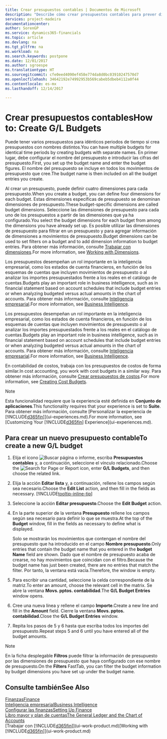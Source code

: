 ```yaml
---
title: Crear presupuestos contables | Documentos de Microsoft
description: "Describe cómo crear presupuestos contables para prever diferentes actividades financieras y asignar dimensiones para fines de inteligencia empresarial."
services: project-madeira
documentationcenter: 
author: SorenGP
ms.service: dynamics365-financials
ms.topic: article
ms.devlang: na
ms.tgt_pltfrm: na
ms.workload: na
ms.search.keywords: postpone
ms.date: 12/01/2017
ms.author: sgroespe
ms.translationtype: HT
ms.sourcegitcommit: cfe0eed4090ef458e774da8d0bc03910247570d7
ms.openlocfilehash: 34642192e74992953b569cabeb5dbeb4112a0f44
ms.contentlocale: es-mx
ms.lasthandoff: 12/14/2017

---
```

# <a name="how-to-create-gl-budgets"></a><span data-ttu-id="ce9b4-103">Crear presupuestos contables</span><span class="sxs-lookup"><span data-stu-id="ce9b4-103">How to: Create G/L Budgets</span></span>
<span data-ttu-id="ce9b4-104">Puede tener varios presupuestos para idénticos periodos de tiempo si crea presupuestos con nombres distintos.</span><span class="sxs-lookup"><span data-stu-id="ce9b4-104">You can have multiple budgets for identical time periods by creating budgets with separate names.</span></span> <span data-ttu-id="ce9b4-105">En primer lugar, debe configurar el nombre del presupuesto e introducir las cifras del presupuesto.</span><span class="sxs-lookup"><span data-stu-id="ce9b4-105">First, you set up the budget name and enter the budget figures.</span></span> <span data-ttu-id="ce9b4-106">El nombre del presupuesto se incluye en todos los movimientos de presupuesto que cree.</span><span class="sxs-lookup"><span data-stu-id="ce9b4-106">The budget name is then included on all the budget entries you create.</span></span>  

 <span data-ttu-id="ce9b4-107">Al crear un presupuesto, puede definir cuatro dimensiones para cada presupuesto.</span><span class="sxs-lookup"><span data-stu-id="ce9b4-107">When you create a budget, you can define four dimensions for each budget.</span></span> <span data-ttu-id="ce9b4-108">Estas dimensiones específicas de presupuesto se denominan dimensiones de presupuesto.</span><span class="sxs-lookup"><span data-stu-id="ce9b4-108">These budget-specific dimensions are called budget dimensions.</span></span> <span data-ttu-id="ce9b4-109">Seleccione las dimensiones de presupuesto para cada uno de los presupuestos a partir de las dimensiones que ya ha configurado.</span><span class="sxs-lookup"><span data-stu-id="ce9b4-109">You select the budget dimensions for each budget from among the dimensions you have already set up.</span></span> <span data-ttu-id="ce9b4-110">Es posible utilizar las dimensiones de presupuesto para filtrar en un presupuesto y para agregar información de dimensiones a movimientos de presupuesto.</span><span class="sxs-lookup"><span data-stu-id="ce9b4-110">Budget dimensions can be used to set filters on a budget and to add dimension information to budget entries.</span></span> <span data-ttu-id="ce9b4-111">Para obtener más información, consulte [Trabajar con dimensiones](finance-dimensions.md).</span><span class="sxs-lookup"><span data-stu-id="ce9b4-111">For more information, see [Working with Dimensions](finance-dimensions.md).</span></span>

 <span data-ttu-id="ce9b4-112">Los presupuestos desempeñan un rol importante en la inteligencia empresarial, como los estados de cuenta financieros, en función de los esquemas de cuentas que incluyen movimientos de presupuesto o al analizar los importes presupuestados frente a los reales en el catálogo de cuentas.</span><span class="sxs-lookup"><span data-stu-id="ce9b4-112">Budgets play an important role in business intelligence, such as in financial statement based on account schedules that include budget entries or when analyzing budgeted versus actual amounts in the chart of accounts.</span></span> <span data-ttu-id="ce9b4-113">Para obtener más información, consulte [Inteligencia empresarial](bi.md).</span><span class="sxs-lookup"><span data-stu-id="ce9b4-113">For more information, see [Business Intelligence](bi.md).</span></span>

 <span data-ttu-id="ce9b4-114">Los presupuestos desempeñan un rol importante en la inteligencia empresarial, como los estados de cuenta financieros, en función de los esquemas de cuentas que incluyen movimientos de presupuesto o al analizar los importes presupuestados frente a los reales en el catálogo de cuentas.</span><span class="sxs-lookup"><span data-stu-id="ce9b4-114">Budgets play an important role in business intelligence, such as in financial statement based on account schedules that include budget entries or when analyzing budgeted versus actual amounts in the chart of accounts.</span></span> <span data-ttu-id="ce9b4-115">Para obtener más información, consulte [Inteligencia empresarial](bi.md).</span><span class="sxs-lookup"><span data-stu-id="ce9b4-115">For more information, see [Business Intelligence](bi.md).</span></span>

<span data-ttu-id="ce9b4-116">En contabilidad de costos, trabaja con los presupuestos de costos de forma similar.</span><span class="sxs-lookup"><span data-stu-id="ce9b4-116">In cost accounting, you work with cost budgets in a similar way.</span></span> <span data-ttu-id="ce9b4-117">Para obtener más información, consulte [Crear presupuestos de costos](finance-create-cost-budgets.md).</span><span class="sxs-lookup"><span data-stu-id="ce9b4-117">For more information, see [Creating Cost Budgets](finance-create-cost-budgets.md).</span></span>    

 > [!NOTE]  
>   <span data-ttu-id="ce9b4-118">Esta funcionalidad requiere que la experiencia esté definida en **Conjunto de aplicaciones**.</span><span class="sxs-lookup"><span data-stu-id="ce9b4-118">This functionality requires that your experience is set to **Suite**.</span></span> <span data-ttu-id="ce9b4-119">Para obtener más información, consulte [Personalizar la experiencia de [!INCLUDE[d365fin](includes/d365fin_md.md)]](ui-experiences.md).</span><span class="sxs-lookup"><span data-stu-id="ce9b4-119">For more information, see [Customizing Your [!INCLUDE[d365fin](includes/d365fin_md.md)] Experience](ui-experiences.md).</span></span>  

## <a name="to-create-a-new-gl-budget"></a><span data-ttu-id="ce9b4-120">Para crear un nuevo presupuesto contable</span><span class="sxs-lookup"><span data-stu-id="ce9b4-120">To create a new G/L budget</span></span>  
1. <span data-ttu-id="ce9b4-121">Elija el icono ![Buscar página o informe](media/ui-search/search_small.png "icono Buscar página o informe"), escriba **Presupuestos contables** y, a continuación, seleccione el vínculo relacionado.</span><span class="sxs-lookup"><span data-stu-id="ce9b4-121">Choose the ![Search for Page or Report](media/ui-search/search_small.png "Search for Page or Report icon") icon, enter **G/L Budgets**, and then choose the related link.</span></span>  
2. <span data-ttu-id="ce9b4-122">Elija la acción **Editar lista** y, a continuación, rellene los campos según sea necesario.</span><span class="sxs-lookup"><span data-stu-id="ce9b4-122">Choose the **Edit List** action, and then fill in the fields as necessary.</span></span> [!INCLUDE[tooltip-inline-tip](includes/tooltip-inline-tip_md.md)]  
3. <span data-ttu-id="ce9b4-123">Seleccione la acción **Editar presupuesto**.</span><span class="sxs-lookup"><span data-stu-id="ce9b4-123">Choose the **Edit Budget** action.</span></span>
4. <span data-ttu-id="ce9b4-124">En la parte superior de la ventana **Presupuesto** rellene los campos según sea necesario para definir lo que se muestra.</span><span class="sxs-lookup"><span data-stu-id="ce9b4-124">At the top of the **Budget** window, fill in the fields as necessary to define what is displayed.</span></span>  

    <span data-ttu-id="ce9b4-125">Solo se mostrarán los movimientos que contengan el nombre del presupuesto que ha introducido en el campo **Nombre presupuesto**.</span><span class="sxs-lookup"><span data-stu-id="ce9b4-125">Only entries that contain the budget name that you entered in the **budget Name** field are shown.</span></span> <span data-ttu-id="ce9b4-126">Dado que el nombre de presupuesto acaba de crearse, no hay movimientos que coincidan con el filtro.</span><span class="sxs-lookup"><span data-stu-id="ce9b4-126">Because the budget name has just been created, there are no entries that match the filter.</span></span> <span data-ttu-id="ce9b4-127">Por tanto, la ventana está vacía.</span><span class="sxs-lookup"><span data-stu-id="ce9b4-127">Therefore, the window is empty.</span></span>  
5. <span data-ttu-id="ce9b4-128">Para escribir una cantidad, seleccione la celda correspondiente de la matriz.</span><span class="sxs-lookup"><span data-stu-id="ce9b4-128">To enter an amount, choose the relevant cell in the matrix.</span></span> <span data-ttu-id="ce9b4-129">Se abre la ventana **Movs. pptos. contabilidad**.</span><span class="sxs-lookup"><span data-stu-id="ce9b4-129">The **G/L Budget Entries** window opens.</span></span>  
6. <span data-ttu-id="ce9b4-130">Cree una nueva línea y rellene el campo **Importe**.</span><span class="sxs-lookup"><span data-stu-id="ce9b4-130">Create a new line and fill in the **Amount** field.</span></span> <span data-ttu-id="ce9b4-131">Cierre la ventana **Movs. pptos. contabilidad**.</span><span class="sxs-lookup"><span data-stu-id="ce9b4-131">Close the **G/L Budget Entries** window.</span></span>  
7. <span data-ttu-id="ce9b4-132">Repita los pasos de 5 y 6 hasta que escriba todos los importes del presupuesto.</span><span class="sxs-lookup"><span data-stu-id="ce9b4-132">Repeat steps 5 and 6 until you have entered all of the budget amounts.</span></span>  

> [!NOTE]  
>  <span data-ttu-id="ce9b4-133">En la ficha desplegable **Filtros** puede filtrar la información de presupuesto por las dimensiones de presupuesto que haya configurado con ese nombre de presupuesto.</span><span class="sxs-lookup"><span data-stu-id="ce9b4-133">On the **Filters** FastTab, you can filter the budget information by budget dimensions you have set up under the budget name.</span></span>   

## <a name="see-also"></a><span data-ttu-id="ce9b4-134">Consulte también</span><span class="sxs-lookup"><span data-stu-id="ce9b4-134">See Also</span></span>
[<span data-ttu-id="ce9b4-135">Finanzas</span><span class="sxs-lookup"><span data-stu-id="ce9b4-135">Finance</span></span>](finance.md)  
[<span data-ttu-id="ce9b4-136">Inteligencia empresarial</span><span class="sxs-lookup"><span data-stu-id="ce9b4-136">Business Intelligence</span></span>](bi.md)  
[<span data-ttu-id="ce9b4-137">Configurar las finanzas</span><span class="sxs-lookup"><span data-stu-id="ce9b4-137">Setting Up Finance</span></span>](finance-setup-finance.md)  
[<span data-ttu-id="ce9b4-138">Libro mayor y plan de cuentas</span><span class="sxs-lookup"><span data-stu-id="ce9b4-138">The General Ledger and the Chart of Accounts</span></span>](finance-general-ledger.md)  
<span data-ttu-id="ce9b4-139">[Trabajar con [!INCLUDE[d365fin](includes/d365fin_md.md)]](ui-work-product.md)</span><span class="sxs-lookup"><span data-stu-id="ce9b4-139">[Working with [!INCLUDE[d365fin](includes/d365fin_md.md)]](ui-work-product.md)</span></span>  

